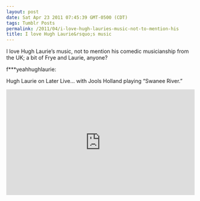 ```yaml
---
layout: post
date: Sat Apr 23 2011 07:45:39 GMT-0500 (CDT)
tags: Tumblr Posts
permalink: /2011/04/i-love-hugh-lauries-music-not-to-mention-his
title: I love Hugh Laurie&rsquo;s music
---
```


I love Hugh Laurie&rsquo;s music, not to mention his comedic musicianship from the UK; a bit of Frye and Laurie, anyone?

f***yeahhughlaurie:

Hugh Laurie on Later Live… with Jools Holland playing “Swanee River.”

<iframe width="500" height="281" id="youtube_iframe" src="https://www.youtube.com/embed/AibZ6E13Iao?feature=oembed&amp;enablejsapi=1&amp;origin=http://safe.txmblr.com&amp;wmode=opaque" frameborder="0" allowfullscreen=""></iframe>
